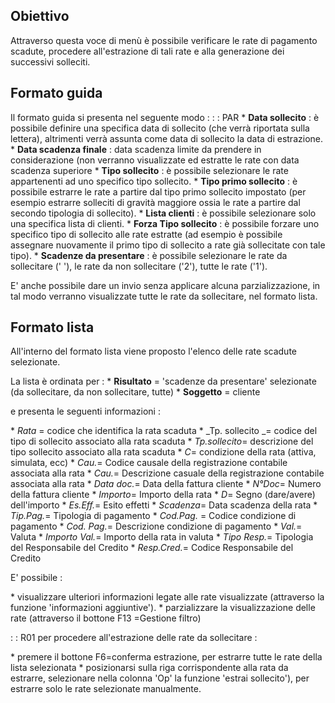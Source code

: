 ## Obiettivo

Attraverso questa voce di menù è possibile verificare le rate di pagamento scadute, procedere all'estrazione di tali rate e alla generazione dei successivi solleciti.

## Formato guida
Il formato guida si presenta nel seguente modo : 
 :  : PAR
\* **Data sollecito** :  è possibile definire una specifica data di sollecito (che verrà riportata sulla lettera), altrimenti verrà assunta come data di sollecito la data di estrazione.
\* **Data scadenza finale** :  data scadenza limite da prendere in considerazione (non verranno visualizzate ed estratte le rate con data scadenza superiore
\* **Tipo sollecito** :  è possibile selezionare le rate appartenenti ad uno specifico tipo sollecito.
\* **Tipo primo sollecito** :  è possibile  estrarre le rate a partire dal tipo primo sollecito impostato (per esempio estrarre solleciti di gravità maggiore ossia le rate a partire dal secondo tipologia di sollecito).
\* **Lista clienti** :  è possibile selezionare solo una specifica lista di clienti.
\* **Forza Tipo sollecito** :  è possibile forzare uno specifico tipo di sollecito alle rate estratte (ad esempio è possibile assegnare nuovamente il primo tipo di sollecito a rate già sollecitate con tale tipo).
\* **Scadenze da presentare** :  è possibile selezionare le rate da sollecitare (' '),  le rate da non sollecitare ('2'), tutte le rate ('1').

E' anche possibile dare un invio senza applicare alcuna parzializzazione, in tal modo verranno visualizzate tutte le rate da sollecitare, nel formato lista.


## Formato lista
All'interno del formato lista viene proposto l'elenco delle rate scadute selezionate.

La lista è ordinata per  : 
\* __Risultato__ = 'scadenze da presentare' selezionate (da sollecitare, da non sollecitare, tutte)
\* __Soggetto__ = cliente

e presenta le seguenti informazioni : 

\* _Rata_ = codice che identifica la rata scaduta
\* _Tp. sollecito _= codice del tipo di sollecito associato alla rata scaduta
\* _Tp.sollecito_= descrizione del tipo sollecito associato alla rata scaduta
\* _C_= condizione della rata (attiva, simulata, ecc)
\* _Cau._= Codice causale della registrazione contabile associata alla rata
\* _Cau._= Descrizione casuale della registrazione contabile associata alla rata
\* _Data doc._= Data della fattura cliente
\* _N°Doc_=  Numero della fattura cliente
\* _Importo_= Importo della rata
\* _D_= Segno (dare/avere) dell'importo
\* _Es.Eff._= Esito effetti
\* _Scadenza_= Data scadenza della rata
\* _Tip.Pag._= Tipologia di pagamento
\* _Cod.Pag._ = Codice condizione di pagamento
\* _Cod. Pag._= Descrizione condizione di pagamento
\* _Val._= Valuta
\* _Importo Val._= Importo della rata in valuta
\* _Tipo Resp._= Tipologia del Responsabile del Credito
\* _Resp.Cred._= Codice Responsabile del Credito

E' possibile : 

\* visualizzare ulteriori informazioni legate alle rate visualizzate (attraverso la funzione 'informazioni aggiuntive').
\* parzializzare la visualizzazione delle rate (attraverso il bottone F13 =Gestione filtro)

 :  : R01 per procedere all'estrazione delle rate da sollecitare : 

\* premere il bottone F6=conferma estrazione, per estrarre tutte le rate della lista selezionata
\* posizionarsi sulla riga corrispondente alla rata da estrarre, selezionare nella colonna 'Op' la funzione 'estrai sollecito'), per estrarre solo le rate selezionate manualmente.
